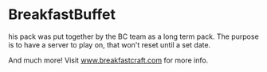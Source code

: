 BreakfastBuffet
===============

his pack was put together by the BC team as a long term pack. The purpose is to have a server to play on, that won't reset until a set date. 

And much more! Visit www.breakfastcraft.com for more info.
